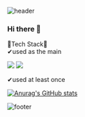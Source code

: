 ![header](https://capsule-render.vercel.app/api?text=%20Hello🌼!!%20&type=transparent&color=auto&height=200&textBg=true&animation=twinkling)

### Hi there 👋

🍑Tech Stack🍑<br>
✔used as the main<br>

<img src="https://img.shields.io/badge/JAVA-skyblue?style=flat&logo=JAVA&logoColor=007396"/>
<img src="https://img.shields.io/badge/Spring-green?style=flat&logo=Spring&logoColor=6DB33F"/>

✔used at least once



[![Anurag's GitHub stats](https://github-readme-stats.vercel.app/api?username=OHEUNHYEON&show_icons=true&theme=dracula)](https://github.com/anuraghazra/github-readme-stats)

![footer](https://capsule-render.vercel.app/api?section=footer)
